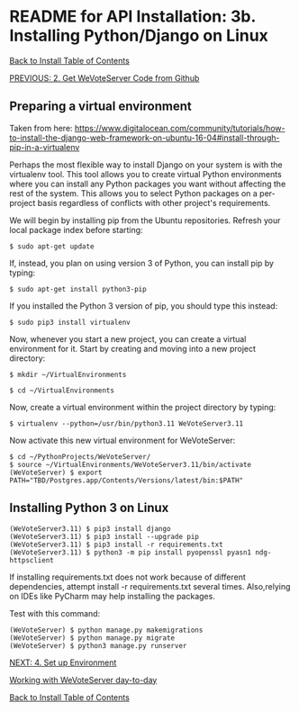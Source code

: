 # README for API Installation: 3b. Installing Python/Django on Linux

[Back to Install Table of Contents](README_API_INSTALL.md)

[PREVIOUS: 2. Get WeVoteServer Code from Github](README_API_INSTALL_CODE_FROM_GITHUB.md)

## Preparing a virtual environment

Taken from here:
https://www.digitalocean.com/community/tutorials/how-to-install-the-django-web-framework-on-ubuntu-16-04#install-through-pip-in-a-virtualenv
    
Perhaps the most flexible way to install Django on your system is with the virtualenv tool. This tool allows you to create virtual Python environments where you can install any Python packages you want without affecting the rest of the system. This allows you to select Python packages on a per-project basis regardless of conflicts with other project's requirements.

We will begin by installing pip from the Ubuntu repositories. Refresh your local package index before starting:

    $ sudo apt-get update

If, instead, you plan on using version 3 of Python, you can install pip by typing:

    $ sudo apt-get install python3-pip

If you installed the Python 3 version of pip, you should type this instead:

    $ sudo pip3 install virtualenv

Now, whenever you start a new project, you can create a virtual environment for it. Start by creating and moving into a new project directory:

    $ mkdir ~/VirtualEnvironments
    
    $ cd ~/VirtualEnvironments

Now, create a virtual environment within the project directory by typing:

    $ virtualenv --python=/usr/bin/python3.11 WeVoteServer3.11
    
Now activate this new virtual environment for WeVoteServer:

    $ cd ~/PythonProjects/WeVoteServer/
    $ source ~/VirtualEnvironments/WeVoteServer3.11/bin/activate
    (WeVoteServer) $ export PATH="TBD/Postgres.app/Contents/Versions/latest/bin:$PATH"


## Installing Python 3 on Linux

    (WeVoteServer3.11) $ pip3 install django
    (WeVoteServer3.11) $ pip3 install --upgrade pip
    (WeVoteServer3.11) $ pip3 install -r requirements.txt
    (WeVoteServer3.11) $ python3 -m pip install pyopenssl pyasn1 ndg-httpsclient

If installing requirements.txt does not work because of different dependencies, attempt install -r requirements.txt several times.
Also,relying on IDEs like PyCharm may help installing the packages.

Test with this command:
    
    (WeVoteServer) $ python manage.py makemigrations
    (WeVoteServer) $ python manage.py migrate
    (WeVoteServer) $ python3 manage.py runserver


    
[NEXT: 4. Set up Environment](README_API_INSTALL_SETUP_ENVIRONMENT.md)

[Working with WeVoteServer day-to-day](README_WORKING_WITH_WE_VOTE_SERVER.md)

[Back to Install Table of Contents](README_API_INSTALL.md)
